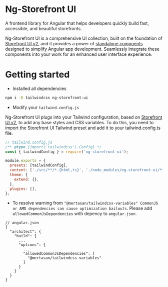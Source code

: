 # Ng-Storefront UI

A frontend library for Angular that helps developers quickly build fast, accessible, and beautiful storefronts.

Ng-Storefront UI is a comprehensive UI collection, built on the foundation of [Storefront UI v2](https://docs.storefrontui.io/v2/), and it provides a power of [standalone compoents](https://angular.io/guide/standalone-components) designed to simplify Angular app development. Seamlessly integrate these components into your work for an enhanced user interface experience.

# Getting started

- Installed all dependencies

```sh
npm i -D tailwindcss ng-storefront-ui
```

- Modify your `tailwind.config.js`

Ng-Storefront UI plugs into your Tailwind configuration, based on [Storefront UI v2](https://docs.storefrontui.io/v2/), to add any base styles and CSS variables. To do this, you need to import the Storefront UI Tailwind preset and add it to your tailwind.config.ts file.

```js
// tailwind.config.js
/** @type {import('tailwindcss').Config} */
const { tailwindConfig } = require('ng-storefront-ui');

module.exports = {
  presets: [tailwindConfig],
  content: ['./src/**/*.{html,ts}', './node_modules/ng-storefront-ui/**/*.{js,mjs}'],
  theme: {
    extend: {},
  },
  plugins: [],
};
```

- To resolve warning from `"@mertasan/tailwindcss-variables" CommonJS or AMD dependencies can cause optimization bailouts`. Please add `allowedCommonJsDependencies` with depency to `angular.json`.

```
// angular.json
{
  "architect": {
    "build": {
      ...
      "options": {
        ...
        "allowedCommonJsDependencies": [
          "@mertasan/tailwindcss-variables"
        ]
      }
    }
  }
}
```
